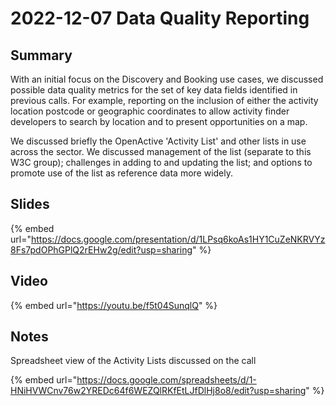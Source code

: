 # 2022-12-07 Data Quality Reporting

## Summary

With an initial focus on the Discovery and Booking use cases, we discussed possible data quality metrics for the set of key data fields identified in previous calls. For example, reporting on the inclusion of either the activity location postcode or geographic coordinates to allow activity finder developers to search by location and to present opportunities on a map.&#x20;

We discussed briefly the OpenActive 'Activity List' and other lists in use across the sector. We discussed management of the list (separate to this W3C group); challenges in adding to and updating the list; and options to promote use of the list as reference data more widely.&#x20;

## Slides

{% embed url="https://docs.google.com/presentation/d/1LPsq6koAs1HY1CuZeNKRVYz8Fs7pdOPhGPlQ2rEHw2g/edit?usp=sharing" %}

## Video

{% embed url="https://youtu.be/f5t04SunqlQ" %}

## Notes

Spreadsheet view of the Activity Lists discussed on the call

{% embed url="https://docs.google.com/spreadsheets/d/1-HNiHVWCnv76w2YREDc64f6WEZQlRKfEtLJfDlHj8o8/edit?usp=sharing" %}
